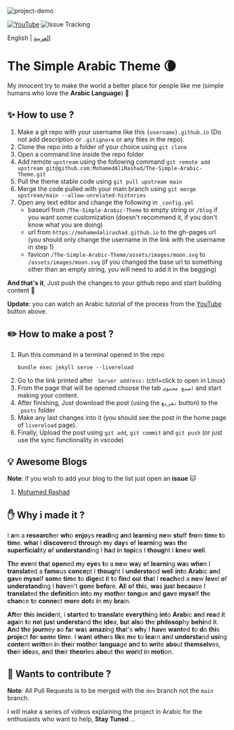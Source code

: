 ![project-demo](https://github.com/MohamedAliRashad/The-Simple-Arabic-Theme/blob/main/assets/project-demo.gif)


[![YouTube](https://img.shields.io/badge/YouTube-%23FF0000.svg?style=for-the-badge&logo=YouTube&logoColor=white)](https://www.youtube.com/watch?v=fAVbuk-5PCI) ![Issue Tracking](	https://img.shields.io/github/issues/MohamedAliRashad/The-Simple-Arabic-Theme?style=for-the-badge&logo=appveyor)

English | [العربية](https://github.com/MohamedAliRashad/The-Simple-Arabic-Theme/blob/main/README.AR.md)

# The Simple Arabic Theme :waning_crescent_moon:
My innocent try to make the world a better place for people like me (simple humans who love the **Arabic Language**) :seedling: 

## :sparkles: How to use ?
1. Make a git repo with your username like this `{username}.github.io` (Do not add description or `.gitignore` or any files in the repo).
1. Clone the repo into a folder of your choice using `git clone`
1. Open a command line inside the repo folder
1. Add remote `upstream` using the following command `git remote add upstream git@github.com:MohamedAliRashad/The-Simple-Arabic-Theme.git`
1. Pull the theme stable code using `git pull upstream main`
1. Merge the code pulled with your main branch using `git merge upstream/main --allow-unrelated-histories`
1. Open any text editor and change the following in `_config.yml`
    - baseurl from `/The-Simple-Arabic-Theme` to empty string or `/blog` if you want some customization (doesn't recommend it, if you don't know what you are doing) 
    - url from `https://mohamedalirashad.github.io` to the gh-pages url (you should only change the username in the link with the username in step 1)
    - favicon `/The-Simple-Arabic-Theme/assets/images/moon.svg` to `/assets/images/moon.svg` (if you changed the base url to something other than an empty string, you will need to add it in the begging)

**And that's it**, Just push the changes to your github repo and start building content :tada:

**Update**: you can watch an Arabic tutorial of the process from the [YouTube](https://www.youtube.com/watch?v=fAVbuk-5PCI) button above.

## :pencil2: How to make a post ?
1. Run this command in a terminal opened in the repo
    ```
    bundle exec jekyll serve --livereload
    ```
2. Go to the link printed after ` Server address:` (ctrl+click to open in Linux)
3. From the page that will be opened choose the tab `اصنع محتوى` and start making your content.
4. After finishing, Just download the post (using the `تفريغ` button) to the `_posts` folder
5. Make any last changes into it (you should see the post in the home page of `livereload` page).
6. Finally, Upload the post using `git add`, `git commit` and `git push` (or just use the sync functionality in vscode)

## :bulb: Awesome Blogs
**Note**: if you wish to add your blog to the list just open an **issue** :cat:
1. [Mohamed Rashad](https://github.com/MohamedAliRashad/mohamedalirashad.github.io)


## :hand: Why i made it ?

I <b>a</b>m a <b>research</b>er <b>wh</b>o <b>enjo</b>ys <b>readi</b>ng <b>an</b>d <b>learni</b>ng <b>ne</b>w <b>stu</b>ff <b>fro</b>m <b>tim</b>e <b>t</b>o <b>tim</b>e. <b>wha</b>t I <b>discover</b>ed <b>throu</b>gh <b>m</b>y <b>day</b>s <b>o</b>f <b>learni</b>ng <b>wa</b>s <b>th</b>e <b>superficial</b>ity <b>o</b>f <b>understand</b>ing I <b>ha</b>d <b>i</b>n <b>topi</b>cs I <b>thoug</b>ht I <b>kne</b>w <b>wel</b>l.

<b>Th</b>e <b>eve</b>nt <b>tha</b>t <b>open</b>ed <b>m</b>y <b>eye</b>s <b>t</b>o a <b>ne</b>w <b>wa</b>y <b>o</b>f <b>learni</b>ng <b>wa</b>s <b>whe</b>n I <b>translat</b>ed a <b>famo</b>us <b>conce</b>pt I <b>thoug</b>ht I <b>understo</b>od <b>wel</b>l <b>int</b>o <b>Arab</b>ic <b>an</b>d <b>gav</b>e <b>myse</b>lf <b>som</b>e <b>tim</b>e <b>t</b>o <b>dige</b>st <b>i</b>t <b>t</b>o <b>fin</b>d <b>ou</b>t <b>tha</b>t I <b>reach</b>ed a <b>ne</b>w <b>lev</b>el <b>o</b>f <b>understand</b>ing I <b>hav</b>en't <b>gon</b>e <b>befo</b>re. <b>Al</b>l <b>o</b>f <b>thi</b>s, <b>wa</b>s <b>jus</b>t <b>becau</b>se I <b>translat</b>ed <b>th</b>e <b>definiti</b>on <b>int</b>o <b>m</b>y <b>moth</b>er <b>tong</b>ue <b>an</b>d <b>gav</b>e <b>myse</b>lf <b>th</b>e <b>chan</b>ce <b>t</b>o <b>conne</b>ct <b>mor</b>e <b>dot</b>s <b>i</b>n <b>m</b>y <b>bra</b>in.

<b>Aft</b>er <b>thi</b>s <b>incide</b>nt, i <b>start</b>ed <b>t</b>o <b>transla</b>te <b>everythi</b>ng <b>int</b>o <b>Arab</b>ic <b>an</b>d <b>rea</b>d <b>i</b>t <b>aga</b>in <b>t</b>o <b>no</b>t <b>jus</b>t <b>understa</b>nd <b>th</b>e <b>ide</b>a, <b>bu</b>t <b>als</b>o <b>th</b>e <b>philosop</b>hy <b>behi</b>nd <b>i</b>t. <b>An</b>d <b>th</b>e <b>journ</b>ey <b>s</b>o <b>fa</b>r <b>wa</b>s <b>amazi</b>ng <b>tha</b>t's <b>wh</b>y I <b>hav</b>e <b>want</b>ed <b>t</b>o <b>d</b>o <b>thi</b>s <b>proje</b>ct <b>fo</b>r <b>som</b>e <b>tim</b>e. I <b>wan</b>t <b>othe</b>rs <b>lik</b>e <b>m</b>e <b>t</b>o <b>lea</b>rn <b>an</b>d <b>understa</b>nd <b>usi</b>ng <b>conte</b>nt <b>writt</b>en <b>i</b>n <b>the</b>ir <b>moth</b>er <b>langua</b>ge <b>an</b>d <b>t</b>o <b>wri</b>te <b>abo</b>ut <b>themselv</b>es, <b>the</b>ir <b>ide</b>as, <b>an</b>d <b>the</b>ir <b>theori</b>es <b>abo</b>ut <b>th</b>e <b>wor</b>ld <b>i</b>n <b>moti</b>on.

## :construction_worker: Wants to contribute ?

**Note**: All Pull Requests is to be merged with the `dev` branch not the `main` branch.

I will make a series of videos explaining the project in Arabic for the enthusiasts who want  to help, **Stay Tuned** ...
